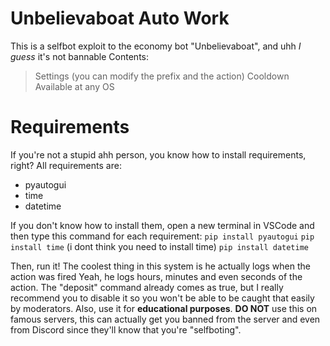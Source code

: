 # Unbelievaboat Auto Work
This is a selfbot exploit to the economy bot "Unbelievaboat", and uhh *I guess* it's not bannable
Contents:
> Settings (you can modify the prefix and the action)
> Cooldown
> Available at any OS

# Requirements
If you're not a stupid ahh person, you know how to install requirements, right?
All requirements are:
- pyautogui
- time
- datetime

If you don't know how to install them, open a new terminal in VSCode and then type this command for each requirement:
```pip install pyautogui```
```pip install time``` (i dont think you need to install time)
```pip install datetime``` 

Then, run it!
The coolest thing in this system is he actually logs when the action was fired
Yeah, he logs hours, minutes and even seconds of the action.
The "deposit" command already comes as true, but I really recommend you to disable it so you won't be able to be caught that easily by moderators.
Also, use it for **educational purposes**.
**DO NOT** use this on famous servers, this can actually get you banned from the server and even from Discord since they'll know that you're "selfboting".
